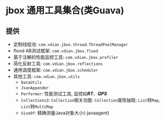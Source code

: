 # jbox 通用工具集合(类Guava)
## 提供
- 定制线程池: `com.vdian.jbox.thread.ThreadPoolManager`
- flood AB测试框架: `com.vdian.jbox.flood`
- 基于注解的性能监控工具: `com.vdian.jbox.profiler`
- 简化反射工具: `com.vdian.jbox.reflections`
- 通用调度框架: `com.vdian.jbox.scheduler`
- 其他工具: `com.vdian.jbox.utils`
    - `DataUtils`
    - `JsonAppender`
    - `Performer`: 性能测试工具, 监控如***RT***、***QPS***
    - `Collections3`: `Collection`相关功能: `Collection`属性抽取; `List`转`Map`, `List`转`MultiMap`
    - `SizeOf`: 精确测量Java对象大小(-javaagent)